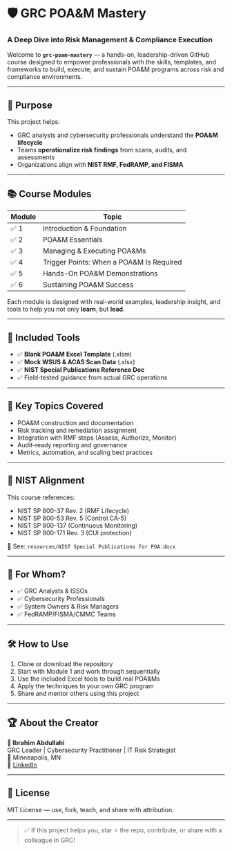 # 🛡️ GRC POA&M Mastery  
### A Deep Dive into Risk Management & Compliance Execution

Welcome to **`grc-poam-mastery`** — a hands-on, leadership-driven GitHub course designed to empower professionals with the skills, templates, and frameworks to build, execute, and sustain POA&M programs across risk and compliance environments.

---

## 🎯 Purpose

This project helps:
- GRC analysts and cybersecurity professionals understand the **POA&M lifecycle**
- Teams **operationalize risk findings** from scans, audits, and assessments
- Organizations align with **NIST RMF, FedRAMP, and FISMA**

---

## 📚 Course Modules

| Module | Topic |
|--------|-------|
| ✅ 1 | Introduction & Foundation |
| ✅ 2 | POA&M Essentials |
| ✅ 3 | Managing & Executing POA&Ms |
| ✅ 4 | Trigger Points: When a POA&M Is Required |
| ✅ 5 | Hands-On POA&M Demonstrations |
| ✅ 6 | Sustaining POA&M Success |

Each module is designed with real-world examples, leadership insight, and tools to help you not only **learn**, but **lead**.

---

## 🧪 Included Tools

- ✅ **Blank POA&M Excel Template** (.xlsm)
- ✅ **Mock WSUS & ACAS Scan Data** (.xlsx)
- ✅ **NIST Special Publications Reference Doc**
- ✅ Field-tested guidance from actual GRC operations

---

## 📌 Key Topics Covered

- POA&M construction and documentation
- Risk tracking and remediation assignment
- Integration with RMF steps (Assess, Authorize, Monitor)
- Audit-ready reporting and governance
- Metrics, automation, and scaling best practices

---

## 🔗 NIST Alignment

This course references:
- NIST SP 800-37 Rev. 2 (RMF Lifecycle)
- NIST SP 800-53 Rev. 5 (Control CA-5)
- NIST SP 800-137 (Continuous Monitoring)
- NIST SP 800-171 Rev. 3 (CUI protection)

📄 See: `resources/NIST Special Publications for POA.docx`

---

## 🧠 For Whom?

- ✅ GRC Analysts & ISSOs
- ✅ Cybersecurity Professionals
- ✅ System Owners & Risk Managers
- ✅ FedRAMP/FISMA/CMMC Teams

---

## 🛠 How to Use

1. Clone or download the repository
2. Start with Module 1 and work through sequentially
3. Use the included Excel tools to build real POA&Ms
4. Apply the techniques to your own GRC program
5. Share and mentor others using this project

---

## 🏆 About the Creator

**👤 Ibrahim Abdullahi**  
GRC Leader | Cybersecurity Practitioner | IT Risk Strategist  
📍 Minneapolis, MN  
🔗 [LinkedIn](https://www.linkedin.com/in/ibrahim-ojoma-abdullahi-06a114342)

---

## 📜 License

MIT License — use, fork, teach, and share with attribution.

---

> ✅ If this project helps you, star ⭐ the repo, contribute, or share with a colleague in GRC!
